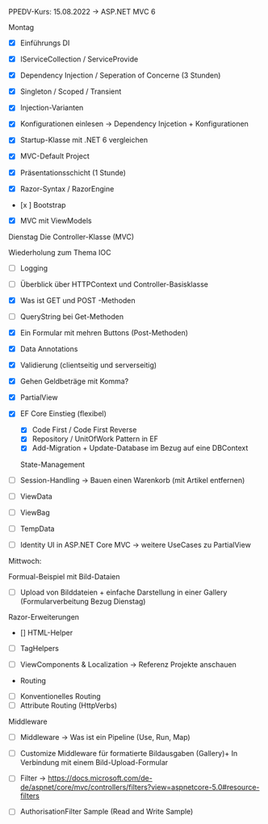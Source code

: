 ﻿PPEDV-Kurs: 15.08.2022 -> ASP.NET MVC 6 

Montag 
- [x] Einführungs DI 
- [x] IServiceCollection / ServiceProvide
- [x] Dependency Injection / Seperation of Concerne (3 Stunden) 
- [x] Singleton / Scoped / Transient 
- [x] Injection-Varianten
- [x] Konfigurationen einlesen -> Dependency Injcetion + Konfigurationen

- [x] Startup-Klasse mit .NET 6 vergleichen 
- [x] MVC-Default Project
- [x] Präsentationsschicht (1 Stunde) 
- [x] Razor-Syntax / RazorEngine 
- [x ] Bootstrap
- [x] MVC mit ViewModels



Dienstag
Die Controller-Klasse (MVC)

Wiederholung zum Thema IOC 
- [ ] Logging 


- [ ] Überblick über HTTPContext und Controller-Basisklasse
- [x] Was ist GET und POST -Methoden
- [ ] QueryString bei Get-Methoden
- [x] Ein Formular mit mehren Buttons (Post-Methoden)
- [x] Data Annotations 
- [x] Validierung (clientseitig und serverseitig)
- [x] Gehen Geldbeträge mit Komma?
- [x] PartialView

- [x] EF Core Einstieg (flexibel)
  - [x] Code First / Code First Reverse
  - [x] Repository / UnitOfWork Pattern in EF
  - [x] Add-Migration + Update-Database im Bezug auf eine DBContext 
 
  State-Management
- [ ] Session-Handling -> Bauen einen Warenkorb (mit Artikel entfernen)
- [ ] ViewData
- [ ] ViewBag
- [ ] TempData
- [ ] Identity UI in ASP.NET Core MVC -> weitere UseCases zu PartialView


Mittwoch: 
 
Formual-Beispiel mit Bild-Dataien
- [ ] Upload von Bilddateien + einfache Darstellung in einer Gallery (Formularverbeitung Bezug Dienstag)

Razor-Erweiterungen
- [] HTML-Helper
- [ ] TagHelpers

- [ ] ViewComponents & Localization -> Referenz Projekte anschauen

- Routing
- [ ] Konventionelles Routing
- [ ] Attribute Routing (HttpVerbs)

Middleware
- [ ] Middleware -> Was ist ein Pipeline (Use, Run, Map)


- [ ] Customize Middleware für formatierte Bildausgaben (Gallery)+ In Verbindung mit einem Bild-Upload-Formular
- [ ] Filter -> https://docs.microsoft.com/de-de/aspnet/core/mvc/controllers/filters?view=aspnetcore-5.0#resource-filters
- [ ] AuthorisationFilter Sample (Read and Write Sample)






